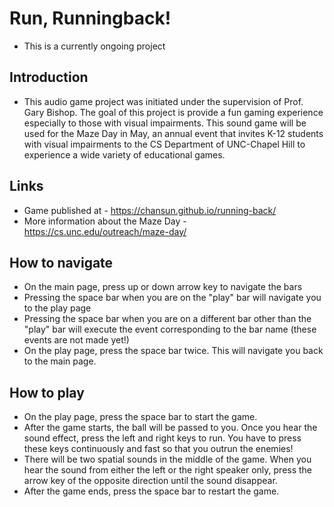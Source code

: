 # Run, Runningback!
  * This is a currently ongoing project

## Introduction
  * This audio game project was initiated under the supervision of Prof. Gary Bishop. The goal of this project is provide a fun gaming experience especially to those with visual impairments. This sound game will be used for the Maze Day in May, an annual event that invites K-12 students with visual impairments to the CS Department of UNC-Chapel Hill to experience a wide variety of educational games.

## Links
  * Game published at - https://chansun.github.io/running-back/
  * More information about the Maze Day - https://cs.unc.edu/outreach/maze-day/

## How to navigate
  * On the main page, press up or down arrow key to navigate the bars
  * Pressing the space bar when you are on the "play" bar will navigate you to the play page
  * Pressing the space bar when you are on a different bar other than the "play" bar will execute the event corresponding to the bar name (these events are not made yet!)
  * On the play page, press the space bar twice. This will navigate you back to the main page.

## How to play
  * On the play page, press the space bar to start the game.
  * After the game starts, the ball will be passed to you. Once you hear the sound effect, press the left and right keys to run. You have to press these keys continuously and fast so that you outrun the enemies!
  * There will be two spatial sounds in the middle of the game. When you hear the sound from either the left or the right speaker only, press the arrow key of the opposite direction until the sound disappear.
  * After the game ends, press the space bar to restart the game.
